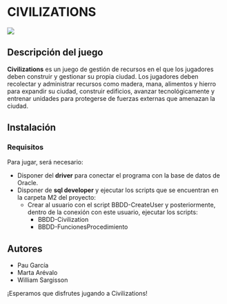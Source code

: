 # CIVILIZATIONS
![](https://wallpapers.com/images/high/civilization-f6caf6qe0lp60jlu.webp)
## Descripción del juego
**Civilizations** es un juego de gestión de recursos en el que los jugadores deben construir y gestionar su propia ciudad. Los jugadores deben recolectar y administrar recursos como madera, mana, alimentos y hierro para expandir su ciudad, construir edificios, avanzar tecnológicamente y entrenar unidades para protegerse de fuerzas externas que amenazan la ciudad.

## Instalación
### Requisitos
Para jugar, será necesario:
+ Disponer del **driver** para conectar el programa con la base de datos de Oracle. 
+ Disponer de **sql developer** y ejecutar los scripts que se encuentran en la carpeta M2 del proyecto:
	+ Crear al usuario con el script BBDD-CreateUser y posteriormente, dentro de la conexión con este usuario, ejecutar los scripts:
		+ BBDD-Civilization
		+ BBDD-FuncionesProcedimiento

## Autores
- Pau García
- Marta Arévalo
- William Sargisson

¡Esperamos que disfrutes jugando a Civilizations!
